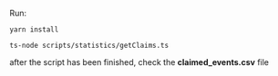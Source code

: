 Run: 

```yarn install```


```ts-node scripts/statistics/getClaims.ts```

after the script has been finished, check the **claimed_events.csv** file
